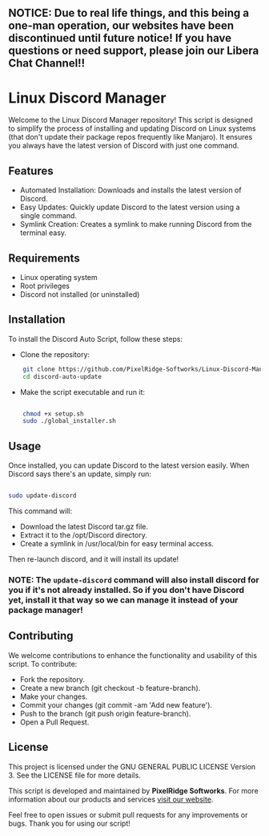 ## NOTICE: Due to real life things, and this being a one-man operation, our websites have been discontinued until future notice! If you have questions or need support, please join our Libera Chat Channel!!

# Linux Discord Manager

Welcome to the Linux Discord Manager repository! This script is designed to simplify the process of installing and updating Discord on Linux systems (that don't update their package repos frequently like Manjaro). It ensures you always have the latest version of Discord with just one command.

## Features

   - Automated Installation: Downloads and installs the latest version of Discord.
   - Easy Updates: Quickly update Discord to the latest version using a single command.
   - Symlink Creation: Creates a symlink to make running Discord from the terminal easy.

## Requirements

   - Linux operating system
   - Root privileges
   - Discord not installed (or uninstalled)

## Installation

To install the Discord Auto Script, follow these steps:

   - Clone the repository:

```bash
    git clone https://github.com/PixelRidge-Softworks/Linux-Discord-Manager.git
    cd discord-auto-update
```

   - Make the script executable and run it:

```bash

    chmod +x setup.sh
    sudo ./global_installer.sh
```

## Usage

Once installed, you can update Discord to the latest version easily. When Discord says there's an update, simply run:

```bash

sudo update-discord
```

This command will:

   - Download the latest Discord tar.gz file.
   - Extract it to the /opt/Discord directory.
   - Create a symlink in /usr/local/bin for easy terminal access.

Then re-launch discord, and it will install its update!

### NOTE: The `update-discord` command will also install discord for you if it's not already installed. So if you don't have Discord yet, install it that way so we can manage it instead of your package manager!

## Contributing

We welcome contributions to enhance the functionality and usability of this script. To contribute:

   - Fork the repository.
   - Create a new branch (git checkout -b feature-branch).
   - Make your changes.
   - Commit your changes (git commit -am 'Add new feature').
   - Push to the branch (git push origin feature-branch).
   - Open a Pull Request.

## License

This project is licensed under the GNU GENERAL PUBLIC LICENSE Version 3. See the LICENSE file for more details.

This script is developed and maintained by **PixelRidge Softworks**. For more information about our products and services [visit our website](https://pixelridgesoftworks.com).

Feel free to open issues or submit pull requests for any improvements or bugs. Thank you for using our script!
